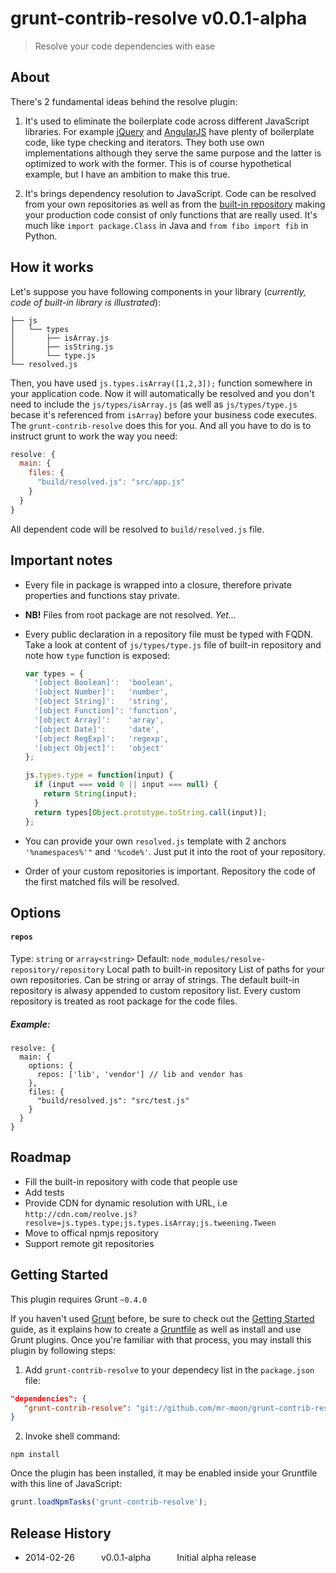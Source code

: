 # grunt-contrib-resolve v0.0.1-alpha

> Resolve your code dependencies with ease

## About

There's 2 fundamental ideas behind the resolve plugin:

1. It's used to eliminate the boilerplate code across different JavaScript libraries. For example [jQuery](http://jquery.com/ "jQuery") and [AngularJS](http://http://angularjs.org/ "AngularJS") have plenty of boilerplate code, like type checking and iterators. They both use own implementations although they serve the same purpose and the latter is optimized to work with the former. This is of course hypothetical example, but I have an ambition to make this true.

2. It's brings dependency resolution to JavaScript. Code can be resolved from your own repositories as well as from the [built-in repository](https://github.com/mr-moon/resolve-repository "Resolve JavaScript Repository") making your production code consist of only functions that are really used. It's much like `import package.Class` in Java and `from fibo import fib` in Python.

## How it works

Let's suppose you have following components in your library (*currently, code of built-in library is illustrated*):

```
├── js
│   └── types
│       ├── isArray.js
│       ├── isString.js
│       └── type.js
└── resolved.js
```

Then, you have used `js.types.isArray([1,2,3]);` function somewhere in your application code. Now it will automatically be resolved and you don't need to include the `js/types/isArray.js` (as well as `js/types/type.js` becase it's referenced from `isArray`) before your business code executes. The `grunt-contrib-resolve` does this for you. And all you have to do is to instruct grunt to work the way you need:

```js
resolve: {
  main: {
    files: {
      "build/resolved.js": "src/app.js"
    }
  }
}
```

All dependent code will be resolved to `build/resolved.js` file.

## Important notes

* Every file in package is wrapped into a closure, therefore private properties and functions stay private.

* **NB!** Files from root package are not resolved. *Yet...*

* Every public declaration in a repository file must be typed with FQDN. Take a look at content of `js/types/type.js` file of built-in repository and note how `type` function is exposed:

	```js
	var types = {
	  '[object Boolean]':  'boolean',
	  '[object Number]':   'number',
	  '[object String]':   'string',
	  '[object Function]': 'function',
	  '[object Array]':    'array',
	  '[object Date]':     'date',
	  '[object RegExp]':   'regexp',
	  '[object Object]':   'object'
	};
	
	js.types.type = function(input) {
	  if (input === void 0 || input === null) {
	    return String(input);
	  }
	  return types[Object.prototype.toString.call(input)];
	};
	```

* You can provide your own `resolved.js` template with 2 anchors `'%namespaces%'"` and `'%code%'`. Just put it into the root of your repository.

* Order of your custom repositories is important. Repository the code of the first matched fils will be resolved.

## Options

#### `repos`
Type: `string` or `array<string>`
Default: `node_modules/resolve-repository/repository` Local path to built-in repository
List of paths for your own repositories. Can be string or array of strings. The default built-in repository is alwasy appended to custom repository list. Every custom repository is treated as root package for the code files.

##### Example:
```
resolve: {
  main: {
    options: {
      repos: ['lib', 'vendor'] // lib and vendor has
    },
    files: {
      "build/resolved.js": "src/test.js"
    }
  }
}

```



## Roadmap

* Fill the built-in repository with code that people use
* Add tests
* Provide CDN for dynamic resolution with URL, i.e `http://cdn.com/reolve.js?resolve=js.types.type;js.types.isArray;js.tweening.Tween`
* Move to offical npmjs repository
* Support remote git repositories


## Getting Started

This plugin requires Grunt `~0.4.0`

If you haven't used [Grunt](http://gruntjs.com/) before, be sure to check out the [Getting Started](http://gruntjs.com/getting-started) guide, as it explains how to create a [Gruntfile](http://gruntjs.com/sample-gruntfile) as well as install and use Grunt plugins. Once you're familiar with that process, you may install this plugin by following steps:

1. Add `grunt-contrib-resolve` to your dependecy list in the `package.json` file:

```json
"dependencies": {
   "grunt-contrib-resolve": "git://github.com/mr-moon/grunt-contrib-resolve.git"
}
```

2. Invoke shell command:

```shell
npm install
```

Once the plugin has been installed, it may be enabled inside your Gruntfile with this line of JavaScript:

```js
grunt.loadNpmTasks('grunt-contrib-resolve');
```

## Release History

 * 2014-02-26   v0.0.1-alpha   Initial alpha release